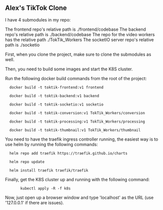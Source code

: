 ## Alex's TikTok Clone

I have 4 submodules in my repo:

The frontend repo's relative path is ./frontend/codebase
The backend repo's relative path is ./backend/codebase
The repo for the video workers has the relative path ./TokTik_Workers
The socketIO server repo's relative path is ./socketio


First, when you clone the project, make sure to clone the submodules as well.


Then, you need to build some images and start the K8S cluster.

Run the following docker build commands from the root of the project:
  ```
    docker build -t toktik-frontend:v1 frontend

    docker build -t toktik-backend:v1 backend

    docker build -t toktik-socketio:v1 socketio

    docker build -t toktik-conversion:v1 TokTik_Workers/conversion

    docker build -t toktik-processing:v1 TokTik_Workers/processing

    docker build -t toktik-thumbnail:v1 TokTik_Workers/thumbnail
  ```
You need to have the traefik ingress controller running, the easiest way is to use helm by running the following commands:
  ```
    helm repo add traefik https://traefik.github.io/charts

    helm repo update

    helm install traefik traefik/traefik
```

Finally, get the K8S cluster up and running with the following command:
```
       kubectl apply -R -f k8s
```

Now, just open up a browser window and type 'localhost' as the URL (use '127.0.0.1' if there are issues).
